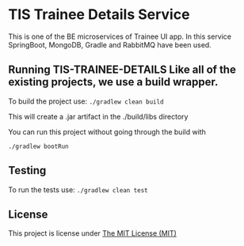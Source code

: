 # TIS Trainee Details Service

This is one of the BE microservices of Trainee UI app. In this service SpringBoot, MongoDB, Gradle and RabbitMQ have been used.

## Running TIS-TRAINEE-DETAILS Like all of the existing projects, we use a build wrapper.

To build the project use: `./gradlew clean build`

This will create a .jar artifact in the ./build/libs directory

You can run this project without going through the build with

`./gradlew bootRun`

## Testing

To run the tests use: `./gradlew clean test`

## License
This project is license under [The MIT License (MIT)](LICENSE)
